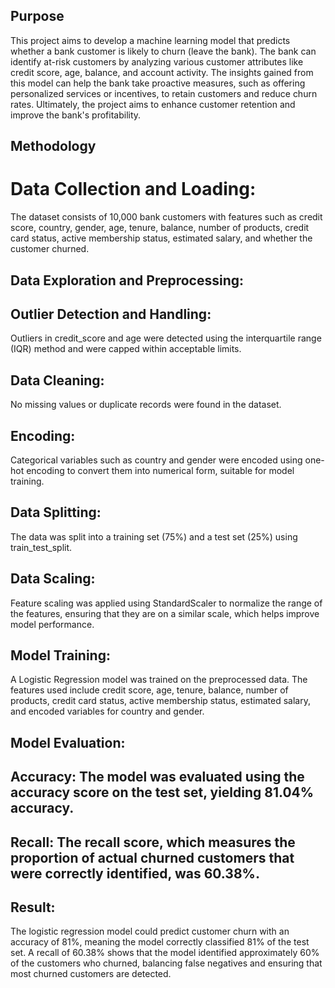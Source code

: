 ## Purpose 

This project aims to develop a machine learning model that predicts whether a bank customer is likely to churn (leave the bank). The bank can identify at-risk customers by analyzing various customer attributes like credit score, age, balance, and account activity. The insights gained from this model can help the bank take proactive measures, such as offering personalized services or incentives, to retain customers and reduce churn rates. Ultimately, the project aims to enhance customer retention and improve the bank's profitability.

## Methodology

# Data Collection and Loading:

The dataset consists of 10,000 bank customers with features such as credit score, country, gender, age, tenure, balance, number of products, credit card status, active membership status, estimated salary, and whether the customer churned.

## Data Exploration and Preprocessing:

## Outlier Detection and Handling:
Outliers in credit_score and age were detected using the interquartile range (IQR) method and were capped within acceptable limits.

## Data Cleaning:
No missing values or duplicate records were found in the dataset.

## Encoding:
Categorical variables such as country and gender were encoded using one-hot encoding to convert them into numerical form, suitable for model training.

## Data Splitting:
The data was split into a training set (75%) and a test set (25%) using train_test_split.

## Data Scaling:
Feature scaling was applied using StandardScaler to normalize the range of the features, ensuring that they are on a similar scale, which helps improve model performance.

## Model Training:
A Logistic Regression model was trained on the preprocessed data.
The features used include credit score, age, tenure, balance, number of products, credit card status, active membership status, estimated salary, and encoded variables for country and gender.

## Model Evaluation:

## Accuracy: The model was evaluated using the accuracy score on the test set, yielding 81.04% accuracy.
## Recall: The recall score, which measures the proportion of actual churned customers that were correctly identified, was 60.38%.

## Result:
The logistic regression model could predict customer churn with an accuracy of 81%, meaning the model correctly classified 81% of the test set.
A recall of 60.38% shows that the model identified approximately 60% of the customers who churned, balancing false negatives and ensuring that most churned customers are detected.
